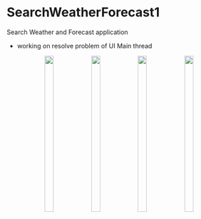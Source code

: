 # SearchWeatherForecast1
Search Weather and Forecast application

* working on resolve problem of UI Main thread

<p align="center">
<img src="https://user-images.githubusercontent.com/73155839/109382345-31b9ab80-7923-11eb-858e-af1d8f33d945.png"width="20%" height="30%">
<img src="https://user-images.githubusercontent.com/73155839/109382347-33836f00-7923-11eb-8b84-6e48255e0d78.png"width="20%" height="30%">
<img src="https://user-images.githubusercontent.com/73155839/109382348-34b49c00-7923-11eb-8396-6472b4e28998.png"width="20%" height="30%">
<img src="https://user-images.githubusercontent.com/73155839/109382351-354d3280-7923-11eb-9232-3f6433aff949.png"width="20%" height="30%">
</p>
